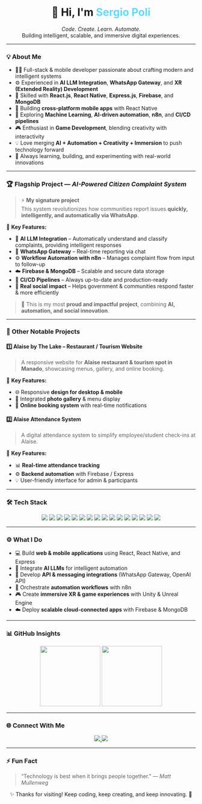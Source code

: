 <h1 align="center">
  👋 Hi, I'm <span style="color:#61DAFB;">Sergio Poli</span>
</h1>
<p align="center">
  <em>Code. Create. Learn. Automate.</em> <br>
  Building intelligent, scalable, and immersive digital experiences.
</p>

---

### 💡 About Me  
- 👨‍💻 Full-stack & mobile developer passionate about crafting modern and intelligent systems  
- ⚙️ Experienced in **AI LLM Integration**, **WhatsApp Gateway**, and **XR (Extended Reality) Development**  
- 🚀 Skilled with **React.js**, **React Native**, **Express.js**, **Firebase**, and **MongoDB**  
- 📱 Building **cross-platform mobile apps** with React Native  
- 🧠 Exploring **Machine Learning**, **AI-driven automation**, **n8n**, and **CI/CD pipelines**  
- 🎮 Enthusiast in **Game Development**, blending creativity with interactivity  
- 💡 Love merging **AI + Automation + Creativity + Immersion** to push technology forward  
- 🌱 Always learning, building, and experimenting with real-world innovations  

---

### 🏆 Flagship Project — *AI-Powered Citizen Complaint System*  

> ⚡ **My signature project**  
> This system revolutionizes how communities report issues **quickly, intelligently, and automatically via WhatsApp**.

🧩 **Key Features:**  
- 💬 **AI LLM Integration** – Automatically understand and classify complaints, providing intelligent responses  
- 📲 **WhatsApp Gateway** – Real-time reporting via chat  
- ⚙️ **Workflow Automation with n8n** – Manages complaint flow from input to follow-up  
- ☁️ **Firebase & MongoDB** – Scalable and secure data storage  
- 🚀 **CI/CD Pipelines** – Always up-to-date and production-ready  
- 🤝 **Real social impact** – Helps government & communities respond faster & more efficiently  

> 🌟 This is my most **proud and impactful project**, combining **AI, automation, and social innovation**.  

---

### 🏅 Other Notable Projects  

#### 1️⃣ Alaise by The Lake – Restaurant / Tourism Website  
> A responsive website for **Alaise restaurant & tourism spot in Manado**, showcasing menus, gallery, and online booking.  

🧩 **Key Features:**  
- 🌐 Responsive **design for desktop & mobile**  
- 📸 Integrated **photo gallery** & menu display  
- 💬 **Online booking system** with real-time notifications  

#### 2️⃣ Alaise Attendance System  
> A digital attendance system to simplify employee/student check-ins at Alaise.  

🧩 **Key Features:**  
- 📊 **Real-time attendance tracking**  
- ⚙️ **Backend automation** with Firebase / Express  
- 💡 User-friendly interface for admin & participants  

---

### 🛠️ Tech Stack  

<p align="center">
  <img src="https://img.shields.io/badge/React-61DAFB?style=for-the-badge&logo=react&logoColor=black"/>
  <img src="https://img.shields.io/badge/React%20Native-61DAFB?style=for-the-badge&logo=react&logoColor=black"/>
  <img src="https://img.shields.io/badge/Mobile%20App-0A84FF?style=for-the-badge&logo=apple&logoColor=white"/>
  <img src="https://img.shields.io/badge/Express.js-000000?style=for-the-badge&logo=express&logoColor=white"/>
  <img src="https://img.shields.io/badge/Firebase-FFCA28?style=for-the-badge&logo=firebase&logoColor=black"/>
  <img src="https://img.shields.io/badge/MongoDB-47A248?style=for-the-badge&logo=mongodb&logoColor=white"/>
  <img src="https://img.shields.io/badge/JavaScript-F7DF1E?style=for-the-badge&logo=javascript&logoColor=black"/>
  <img src="https://img.shields.io/badge/TypeScript-3178C6?style=for-the-badge&logo=typescript&logoColor=white"/>
  <img src="https://img.shields.io/badge/OpenAI%20API-412991?style=for-the-badge&logo=openai&logoColor=white"/>
  <img src="https://img.shields.io/badge/WhatsApp%20API-25D366?style=for-the-badge&logo=whatsapp&logoColor=white"/>
  <img src="https://img.shields.io/badge/n8n%20Automation-EA4AAA?style=for-the-badge&logo=n8n&logoColor=white"/>
  <img src="https://img.shields.io/badge/CI/CD-0A0A0A?style=for-the-badge&logo=githubactions&logoColor=white"/>
  <img src="https://img.shields.io/badge/Unity-000000?style=for-the-badge&logo=unity&logoColor=white"/>
  <img src="https://img.shields.io/badge/Unreal%20Engine-313131?style=for-the-badge&logo=unrealengine&logoColor=white"/>
  <img src="https://img.shields.io/badge/XR%20Development-6A1B9A?style=for-the-badge&logo=oculus&logoColor=white"/>
  <img src="https://img.shields.io/badge/Figma-F24E1E?style=for-the-badge&logo=figma&logoColor=white"/>
</p>

---

### ⚙️ What I Do  
- 💻 Build **web & mobile applications** using React, React Native, and Express  
- 🤖 Integrate **AI LLMs** for intelligent automation  
- 🔌 Develop **API & messaging integrations** (WhatsApp Gateway, OpenAI API)  
- 🧩 Orchestrate **automation workflows** with n8n  
- 🎮 Create **immersive XR & game experiences** with Unity & Unreal Engine  
- ☁️ Deploy **scalable cloud-connected apps** with Firebase & MongoDB  

---

### 📊 GitHub Insights  

<p align="center">
  <img src="https://github-readme-stats.vercel.app/api?username=sergiopoli77&show_icons=true&theme=tokyonight" height="160px"/>
  <img src="https://github-readme-stats.vercel.app/api/top-langs/?username=sergiopoli77&layout=compact&theme=tokyonight" height="160px"/>
</p>

---

### 🌐 Connect With Me  

<p align="center">
  <a href="https://discord.com/users/581871647066423297">
    <img src="https://img.shields.io/badge/Discord-7289DA?style=for-the-badge&logo=discord&logoColor=white"/>
  </a>
  <a href="https://instagram.com/sergiooyp">
    <img src="https://img.shields.io/badge/Instagram-E4405F?style=for-the-badge&logo=instagram&logoColor=white"/>
  </a>
</p>

---

### ⚡ Fun Fact  
> “Technology is best when it brings people together.” — *Matt Mullenweg*  

<p align="center">✨ Thanks for visiting! Keep coding, keep creating, and keep innovating. 🚀</p>
